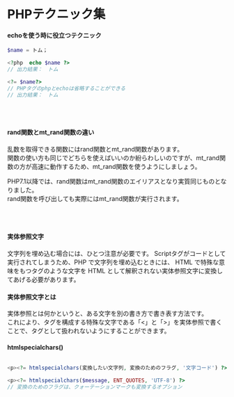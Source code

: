 # PHPテクニック集


#### echoを使う時に役立つテクニック

```php
$name = トム；

<?php  echo $name ?>
// 出力結果：　トム

<?= $name?>
// PHPタグのphpとechoは省略することができる
// 出力結果：　トム

```
<br><br>

#### rand関数とmt_rand関数の違い
乱数を取得できる関数にはrand関数とmt_rand関数があります。<br>
関数の使い方も同じでどちらを使えばいいのか紛らわしいのですが、mt_rand関数の方が高速に動作するため、mt_rand関数を使うようにしましょう。<br>

PHP7.1以降では、rand関数はmt_rand関数のエイリアスとなり実質同じものとなりました。<br>
rand関数を呼び出しても実際にはmt_rand関数が実行されます。<br>

<br><br>

#### 実体参照文字
文字列を埋め込む場合には、ひとつ注意が必要です。
Scriptタグがコードとして実行されてしまうため、PHP で文字列を埋め込むときには、 HTML で特殊な意味をもつタグのような文字を HTML として解釈されない実体参照文字に変換してあげる必要があります。

#### 実体参照文字とは
実体参照とは何かというと、ある文字を別の書き方で書き表す方法です。<br> これにより、タグを構成する特殊な文字である「<」と「>」を実体参照で書くことで、タグとして扱われないようにすることができます。

#### htmlspecialchars()
```php

<p><?= htmlspecialchars(変換したい文字列, 変換のためのフラグ, '文字コード') ?>

<p><?= htmlspecialchars($message, ENT_QUOTES, 'UTF-8') ?>
// 変換のためのフラグは、クォーテーションマークも変換するオプション

```

<br><br>

